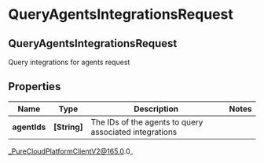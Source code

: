 # QueryAgentsIntegrationsRequest

## QueryAgentsIntegrationsRequest
Query integrations for agents request

## Properties

|Name | Type | Description | Notes|
|------------ | ------------- | ------------- | -------------|
| **agentIds** | **[String]** | The IDs of the agents to query associated integrations | |



_PureCloudPlatformClientV2@165.0.0_
